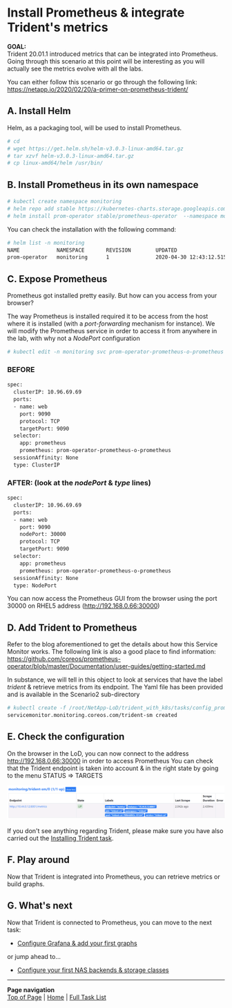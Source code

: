 # Install Prometheus & integrate Trident's metrics

**GOAL:**  
Trident 20.01.1 introduced metrics that can be integrated into Prometheus.  
Going through this scenario at this point will be interesting as you will actually see the metrics evolve with all the labs.  

You can either follow this scenario or go through the following link:  
<https://netapp.io/2020/02/20/a-primer-on-prometheus-trident/>

## A. Install Helm

Helm, as a packaging tool, will be used to install Prometheus.

```bash
# cd
# wget https://get.helm.sh/helm-v3.0.3-linux-amd64.tar.gz
# tar xzvf helm-v3.0.3-linux-amd64.tar.gz
# cp linux-amd64/helm /usr/bin/
```

## B. Install Prometheus in its own namespace

```bash
# kubectl create namespace monitoring
# helm repo add stable https://kubernetes-charts.storage.googleapis.com
# helm install prom-operator stable/prometheus-operator  --namespace monitoring
```

You can check the installation with the following command:

```bash
# helm list -n monitoring
NAME            NAMESPACE       REVISION        UPDATED                                 STATUS          CHART                           APP VERSION
prom-operator   monitoring      1               2020-04-30 12:43:12.515947662 +0000 UTC deployed        prometheus-operator-8.13.4      0.38.1
```

## C. Expose Prometheus

Prometheus got installed pretty easily.
But how can you access from your browser?

The way Prometheus is installed required it to be access from the host where it is installed (with a *port-forwarding* mechanism for instance).
We will modify the Prometheus service in order to access it from anywhere in the lab, with why not a *NodePort* configuration

```bash
# kubectl edit -n monitoring svc prom-operator-prometheus-o-prometheus
```

### BEFORE

```bash
spec:
  clusterIP: 10.96.69.69
  ports:
  - name: web
    port: 9090
    protocol: TCP
    targetPort: 9090
  selector:
    app: prometheus
    prometheus: prom-operator-prometheus-o-prometheus
  sessionAffinity: None
  type: ClusterIP
```

### AFTER: (look at the ***nodePort*** & ***type*** lines)

```bash
spec:
  clusterIP: 10.96.69.69
  ports:
  - name: web
    port: 9090
    nodePort: 30000
    protocol: TCP
    targetPort: 9090
  selector:
    app: prometheus
    prometheus: prom-operator-prometheus-o-prometheus
  sessionAffinity: None
  type: NodePort
```

You can now access the Prometheus GUI from the browser using the port 30000 on RHEL5 address (<http://192.168.0.66:30000>)

## D. Add Trident to Prometheus

Refer to the blog aforementioned to get the details about how this Service Monitor works.
The following link is also a good place to find information:
<https://github.com/coreos/prometheus-operator/blob/master/Documentation/user-guides/getting-started.md>

In substance, we will tell in this object to look at services that have the label *trident* & retrieve metrics from its endpoint.
The Yaml file has been provided and is available in the Scenario2 sub-directory

```bash
# kubectl create -f /root/NetApp-LoD/trident_with_k8s/tasks/config_prometheus/Trident_ServiceMonitor.yml
servicemonitor.monitoring.coreos.com/trident-sm created
```

## E. Check the configuration

On the browser in the LoD, you can now connect to the address <http://192.168.0.66:30000> in order to access Prometheus
You can check that the Trident endpoint is taken into account & in the right state by going to the menu STATUS => TARGETS

![Trident Status in Prometheus](../../../images/Trident_status_in_prometheus.png "Trident Status in Prometheus")

If you don't see anything regarding Trident, please make sure you have also carried out the [Installing Trident task](../install_trident).

## F. Play around

Now that Trident is integrated into Prometheus, you can retrieve metrics or build graphs.

## G. What's next

Now that Trident is connected to Prometheus, you can move to the next task:  
- [Configure Grafana & add your first graphs](../config_grafana)    

or jump ahead to...
- [Configure your first NAS backends & storage classes](../config_file) 

---
**Page navigation**  
[Top of Page](#top) | [Home](/README.md) | [Full Task List](/README.md#dev-k8s-cluster-tasks)
